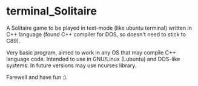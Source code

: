 # terminal_Solitaire
A Solitaire game to be played in text-mode (like ubuntu terminal) written in C++ language (found C++ compiler for DOS, so doesn't need to stick to C89).

Very basic program, aimed to work in any OS that may compile C++ language code. Intended to use in GNU/Linux (Lubuntu) and DOS-like systems.
In future versions may use ncurses library.

Farewell and have fun :).
